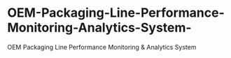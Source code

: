 # OEM-Packaging-Line-Performance-Monitoring-Analytics-System-
OEM Packaging Line Performance Monitoring &amp; Analytics System 
